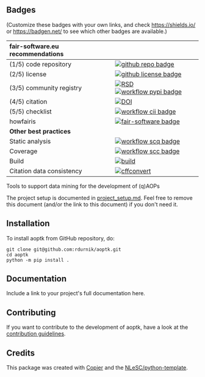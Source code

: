 ## Badges

(Customize these badges with your own links, and check https://shields.io/ or https://badgen.net/ to see which other badges are available.)

| fair-software.eu recommendations | |
| :-- | :--  |
| (1/5) code repository              | [![github repo badge](https://img.shields.io/badge/github-repo-000.svg?logo=github&labelColor=gray&color=blue)](https://github.com/rdurnik/aoptk) |
| (2/5) license                      | [![github license badge](https://img.shields.io/github/license/rdurnik/aoptk)](https://github.com/rdurnik/aoptk) |
| (3/5) community registry           | [![RSD](https://img.shields.io/badge/rsd-aoptk-00a3e3.svg)](https://www.research-software.nl/software/aoptk) [![workflow pypi badge](https://img.shields.io/pypi/v/aoptk.svg?colorB=blue)](https://pypi.python.org/project/aoptk/) |
| (4/5) citation                     | [![DOI](https://zenodo.org/badge/DOI/<replace-with-created-DOI>.svg)](https://doi.org/<replace-with-created-DOI>)|
| (5/5) checklist                    | [![workflow cii badge](https://bestpractices.coreinfrastructure.org/projects/<replace-with-created-project-identifier>/badge)](https://bestpractices.coreinfrastructure.org/projects/<replace-with-created-project-identifier>) |
| howfairis                          | [![fair-software badge](https://img.shields.io/badge/fair--software.eu-%E2%97%8F%20%20%E2%97%8F%20%20%E2%97%8F%20%20%E2%97%8F%20%20%E2%97%8B-yellow)](https://fair-software.eu) |
| **Other best practices**           | &nbsp; |
| Static analysis                    | [![workflow scq badge](https://sonarcloud.io/api/project_badges/measure?project=rdurnik_aoptk&metric=alert_status)](https://sonarcloud.io/dashboard?id=rdurnik_aoptk) |
| Coverage                           | [![workflow scc badge](https://sonarcloud.io/api/project_badges/measure?project=rdurnik_aoptk&metric=coverage)](https://sonarcloud.io/dashboard?id=rdurnik_aoptk) || Documentation                      | [![Documentation Status](https://readthedocs.org/projects/aoptk/badge/?version=latest)](https://aoptk.readthedocs.io/en/latest/?badge=latest) || **GitHub Actions**                 | &nbsp; |
| Build                              | [![build](https://github.com/rdurnik/aoptk/actions/workflows/build.yml/badge.svg)](https://github.com/rdurnik/aoptk/actions/workflows/build.yml) |
| Citation data consistency          | [![cffconvert](https://github.com/rdurnik/aoptk/actions/workflows/cffconvert.yml/badge.svg)](https://github.com/rdurnik/aoptk/actions/workflows/cffconvert.yml) || SonarCloud                         | [![sonarcloud](https://github.com/rdurnik/aoptk/actions/workflows/sonarcloud.yml/badge.svg)](https://github.com/rdurnik/aoptk/actions/workflows/sonarcloud.yml) |## How to use aoptk

Tools to support data mining for the development of (q)AOPs

The project setup is documented in [project_setup.md](project_setup.md). Feel free to remove this document (and/or the link to this document) if you don't need it.

## Installation

To install aoptk from GitHub repository, do:

```console
git clone git@github.com:rdurnik/aoptk.git
cd aoptk
python -m pip install .
```

## Documentation

Include a link to your project's full documentation here.

## Contributing

If you want to contribute to the development of aoptk,
have a look at the [contribution guidelines](CONTRIBUTING.md).

## Credits

This package was created with [Copier](https://github.com/copier-org/copier) and the [NLeSC/python-template](https://github.com/NLeSC/python-template).
